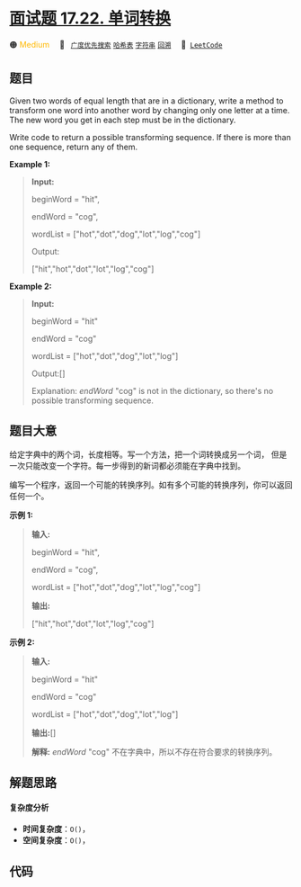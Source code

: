 # [面试题 17.22. 单词转换](https://leetcode.cn/problems/word-transformer-lcci)

🟠 <font color=#ffb800>Medium</font>&emsp; 🔖&ensp; [`广度优先搜索`](/tag/breadth-first-search.md) [`哈希表`](/tag/hash-table.md) [`字符串`](/tag/string.md) [`回溯`](/tag/backtracking.md)&emsp; 🔗&ensp;[`LeetCode`](https://leetcode.cn/problems/word-transformer-lcci)

## 题目

Given two words of equal length that are in a dictionary, write a method to
transform one word into another word by changing only one letter at a time.
The new word you get in each step must be in the dictionary.

Write code to return a possible transforming sequence. If there is more than
one sequence, return any of them.

**Example 1:**

> 
> 
> 
> 
> 
> **Input:**
> 
> beginWord = "hit",
> 
> endWord = "cog",
> 
> wordList = ["hot","dot","dog","lot","log","cog"]
> 
> 
> 
> Output:
> 
> ["hit","hot","dot","lot","log","cog"]

**Example 2:**

> 
> 
> 
> 
> 
> **Input:**
> 
> beginWord = "hit"
> 
> endWord = "cog"
> 
> wordList = ["hot","dot","dog","lot","log"]
> 
> 
> 
> Output:[]
> 
> 
> 
> Explanation:  _endWord_ "cog" is not in the dictionary, so there's no possible transforming sequence.


## 题目大意

给定字典中的两个词，长度相等。写一个方法，把一个词转换成另一个词， 但是一次只能改变一个字符。每一步得到的新词都必须能在字典中找到。

编写一个程序，返回一个可能的转换序列。如有多个可能的转换序列，你可以返回任何一个。

**示例 1:**

> 
> 
> 
> 
> 
> **输入:**
> 
> beginWord = "hit",
> 
> endWord = "cog",
> 
> wordList = ["hot","dot","dog","lot","log","cog"]
> 
> 
> 
> **输出:**
> 
> ["hit","hot","dot","lot","log","cog"]
> 
> 

**示例 2:**

> 
> 
> 
> 
> 
> **输入:**
> 
> beginWord = "hit"
> 
> endWord = "cog"
> 
> wordList = ["hot","dot","dog","lot","log"]
> 
> 
> 
> **输出:**[]
> 
> 
> 
> **解释:**  _endWord_ "cog" 不在字典中，所以不存在符合要求的转换序列。


## 解题思路

#### 复杂度分析

- **时间复杂度**：`O()`，
- **空间复杂度**：`O()`，

## 代码

```javascript

```